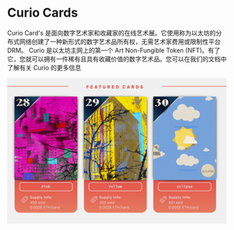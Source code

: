 # Curio Cards

<p>Curio Card's 是面向数字艺术家和收藏家的在线艺术展。它使用称为以太坊的分布式网络创建了一种新形式的数字艺术品所有权，无需艺术家费用或限制性平台 DRM。 Curio 是以太坊主网上的第一个 Art Non-Fungible Token (NFT)。有了它，您就可以拥有一件稀有且具有收藏价值的数字艺术品。您可以在我们的文档中了解有关 Curio 的更多信息</p>

![curiocards-dapp-collectibles-ethereum-image1_ce16ee31e7643eb91a9527d61b9f353b](curiocards-dapp-collectibles-ethereum-image1_ce16ee31e7643eb91a9527d61b9f353b.png)

